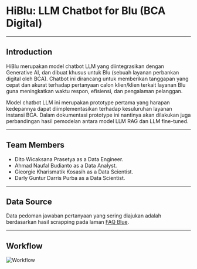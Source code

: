 # HiBlu: LLM Chatbot for Blu (BCA Digital)

---

## Introduction

HiBlu merupakan model chatbot LLM yang diintegrasikan dengan Generative AI, dan dibuat khusus untuk Blu (sebuah layanan perbankan digital oleh BCA). Chatbot ini dirancang untuk memberikan tanggapan yang cepat dan akurat terhadap pertanyaan calon klien/klien terkait layanan Blu guna meningkatkan waktu respon, efisiensi, dan pengalaman pelanggan.

Model chatbot LLM ini merupakan prototype pertama yang harapan kedepannya dapat diimplementasikan terhadap kesuluruhan layanan instansi BCA. Dalam dokumentasi prototype ini nantinya akan dilakukan juga perbandingan hasil pemodelan antara model LLM RAG dan LLM fine-tuned.

---

## Team Members

   - Dito Wicaksana Prasetya as a Data Engineer.
   - Ahmad Naufal Budianto as a Data Analyst.
   - Gieorgie Kharismatik Kosasih as a Data Scientist.
   - Darly Guntur Darris Purba as a Data Scientist.

---

## Data Source

Data pedoman jawaban pertanyaan yang sering diajukan adalah berdasarkan hasil scrapping pada laman [FAQ Blue](https://blubybcadigital.id/info/faq).

---

## Workflow

![Workflow](https://i.ibb.co.com/xYjyX85/HiBlu.png)